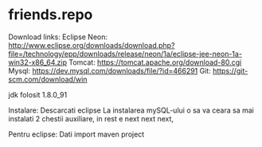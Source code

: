 # friends.repo

Download links:
Eclipse Neon: http://www.eclipse.org/downloads/download.php?file=/technology/epp/downloads/release/neon/1a/eclipse-jee-neon-1a-win32-x86_64.zip
Tomcat: https://tomcat.apache.org/download-80.cgi
Mysql: https://dev.mysql.com/downloads/file/?id=466291
Git: https://git-scm.com/download/win

jdk folosit 1.8.0_91

Instalare:
Descarcati eclipse
La instalarea mySQL-ului o sa va ceara sa mai instalati 2 chestii auxiliare, in rest e next next next,


Pentru eclipse:
Dati import maven project
